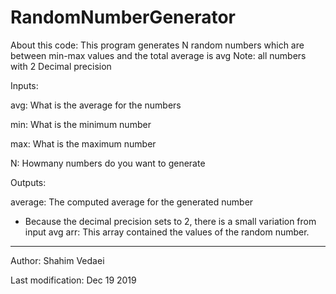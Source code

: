 # RandomNumberGenerator

About this code:
This program generates N random numbers which are between min-max values and the total average is avg
Note: all numbers with 2 Decimal precision

Inputs:

avg: What is the average for the numbers

min: What is the minimum number 

max: What is the maximum number

N: Howmany numbers do you want to generate

Outputs:

average: The computed average for the generated number
* Because the decimal precision sets to 2, there is a small variation from input avg
arr: This array contained the values of the random number.


------------------------------------------------------------------------
Author: Shahim Vedaei

Last modification: Dec 19 2019
